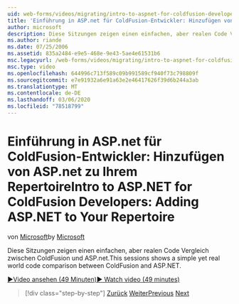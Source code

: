 ```yaml
---
uid: web-forms/videos/migrating/intro-to-aspnet-for-coldfusion-developers-adding-aspnet-to-your-repertoire
title: 'Einführung in ASP.net für ColdFusion-Entwickler: Hinzufügen von ASP.net zu Ihrem Repertoire | Microsoft-Dokumentation'
author: microsoft
description: Diese Sitzungen zeigen einen einfachen, aber realen Code Vergleich zwischen ColdFusion und ASP.net.
ms.author: riande
ms.date: 07/25/2006
ms.assetid: 835a2484-e9e5-468e-9e43-5ae4e61531b6
msc.legacyurl: /web-forms/videos/migrating/intro-to-aspnet-for-coldfusion-developers-adding-aspnet-to-your-repertoire
msc.type: video
ms.openlocfilehash: 644996c713f589c09b991589cf940f73c798809f
ms.sourcegitcommit: e7e91932a6e91a63e2e46417626f39d6b244a3ab
ms.translationtype: MT
ms.contentlocale: de-DE
ms.lasthandoff: 03/06/2020
ms.locfileid: "78518799"
---
```

# <a name="intro-to-aspnet-for-coldfusion-developers-adding-aspnet-to-your-repertoire"></a><span data-ttu-id="c902a-103">Einführung in ASP.net für ColdFusion-Entwickler: Hinzufügen von ASP.net zu Ihrem Repertoire</span><span class="sxs-lookup"><span data-stu-id="c902a-103">Intro to ASP.NET for ColdFusion Developers: Adding ASP.NET to Your Repertoire</span></span>

<span data-ttu-id="c902a-104">von [Microsoft](https://github.com/microsoft)</span><span class="sxs-lookup"><span data-stu-id="c902a-104">by [Microsoft](https://github.com/microsoft)</span></span>

<span data-ttu-id="c902a-105">Diese Sitzungen zeigen einen einfachen, aber realen Code Vergleich zwischen ColdFusion und ASP.net.</span><span class="sxs-lookup"><span data-stu-id="c902a-105">This sessions shows a simple yet real world code comparison between ColdFusion and ASP.NET.</span></span>

[<span data-ttu-id="c902a-106">&#9654;Video ansehen (49 Minuten)</span><span class="sxs-lookup"><span data-stu-id="c902a-106">&#9654; Watch video (49 minutes)</span></span>](https://channel9.msdn.com/Blogs/ASP-NET-Site-Videos/intro-to-aspnet-for-coldfusion-developers-adding-aspnet-to-your-repertoire)

> [!div class="step-by-step"]
> <span data-ttu-id="c902a-107">[Zurück](intro-to-aspnet-for-jsp-developers-building-applications.md)
> [Weiter](introduction-to-aspnet-for-coldfusion-developers-building-an-aspnet-application.md)</span><span class="sxs-lookup"><span data-stu-id="c902a-107">[Previous](intro-to-aspnet-for-jsp-developers-building-applications.md)
[Next](introduction-to-aspnet-for-coldfusion-developers-building-an-aspnet-application.md)</span></span>
